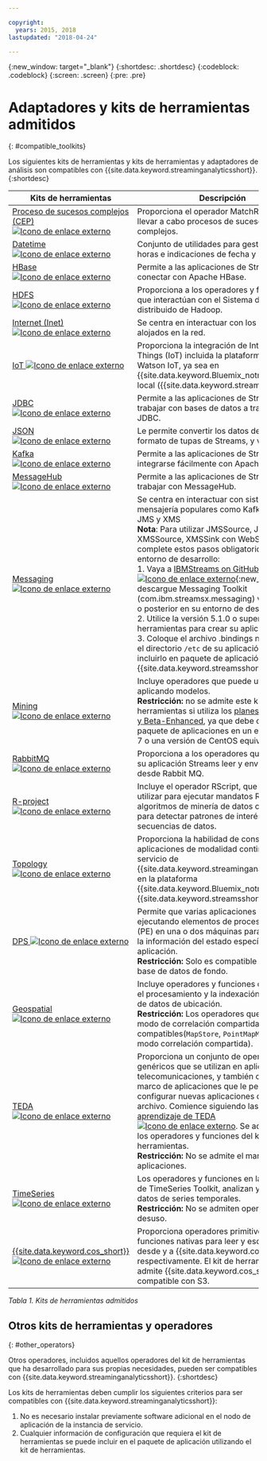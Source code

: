 ```yaml
---

copyright:
  years: 2015, 2018
lastupdated: "2018-04-24"

---
```


<!-- Attribute definitions -->
{:new_window: target="_blank"}
{:shortdesc: .shortdesc}
{:codeblock: .codeblock}
{:screen: .screen}
{:pre: .pre}

# Adaptadores y kits de herramientas admitidos
{: #compatible_toolkits}

Los siguientes kits de herramientas y kits de herramientas y adaptadores de análisis son compatibles con {{site.data.keyword.streaminganalyticsshort}}.
{:shortdesc}

| Kits de herramientas                        | Descripción							                  |
| --------------------------------| --------------------------|
| [Proceso de sucesos complejos (CEP) ![Icono de enlace externo](../../icons/launch-glyph.svg "Icono de enlace externo")](https://ibm.co/2zOwODa)    |	Proporciona el operador MatchRegex para llevar a cabo procesos de sucesos complejos.  		 |
| [Datetime ![Icono de enlace externo](../../icons/launch-glyph.svg "Icono de enlace externo")](https://ibmstreams.github.io/streamsx.datetime/)	|	Conjunto de utilidades para gestionar fechas, horas e indicaciones de fecha y hora.	 |
| [HBase![Icono de enlace externo](../../icons/launch-glyph.svg "Icono de enlace externo")](http://ibmstreams.github.io/streamsx.hbase/)        | Permite a las aplicaciones de Streams conectar con Apache HBase.	 	   |
| [HDFS ![Icono de enlace externo](../../icons/launch-glyph.svg "Icono de enlace externo")](http://ibmstreams.github.io/streamsx.hdfs/)          | Proporciona a los operadores y funciones que interactúan con el Sistema de archivos distribuido de Hadoop.	|
| [Internet (Inet) ![Icono de enlace externo](../../icons/launch-glyph.svg "Icono de enlace externo")](http://ibmstreams.github.io/streamsx.inet)|  Se centra en interactuar con los datos alojados en la red.				       |
| [IoT ![Icono de enlace externo](../../icons/launch-glyph.svg "Icono de enlace externo")](http://ibmstreams.github.io/streamsx.iot/)            | Proporciona la integración de Internet of Things (IoT) incluida la plataforma de IBM Watson IoT, ya sea en {{site.data.keyword.Bluemix_notm}} o en local ({{site.data.keyword.streamsshort}}). |
| [JDBC ![Icono de enlace externo](../../icons/launch-glyph.svg "Icono de enlace externo")](http://ibmstreams.github.io/streamsx.jdbc/)          | Permite a las aplicaciones de Streams trabajar con bases de datos a través de JDBC.		   |
| [JSON ![Icono de enlace externo](../../icons/launch-glyph.svg "Icono de enlace externo")](http://ibmstreams.github.io/streamsx.json/)          | Le permite convertir los datos desde JSON al formato de tupas de Streams, y vice versa.   		|
| [Kafka ![Icono de enlace externo](../../icons/launch-glyph.svg "Icono de enlace externo")](https://ibmstreams.github.io/streamsx.kafka/)       | Permite a las aplicaciones de Streams integrarse fácilmente con Apache Kafka. 	 |
| [MessageHub ![Icono de enlace externo](../../icons/launch-glyph.svg "Icono de enlace externo")](https://ibmstreams.github.io/streamsx.messagehub/) | Permite a las aplicaciones de Streams trabajar con MessageHub.			     |
| [Messaging ![Icono de enlace externo](../../icons/launch-glyph.svg "Icono de enlace externo")](https://ibmstreams.github.io/streamsx.messaging/)   |  	Se centra en interactuar con sistema de mensajería populares como Kafka, MQTT, JMS y XMS	<br>**Nota**: Para utilizar JMSSource, JMSSink, XMSSource, XMSSink con WebSphere MQ, complete estos pasos obligatorios en el entorno de desarrollo: <br>1. Vaya a [IBMStreams on GitHub ![Icono de enlace externo](../../icons/launch-glyph.svg "Icono de enlace externo")](https://github.com/IBMStreams){:new_window} y descargue Messaging Toolkit (com.ibm.streamsx.messaging) versión 3.0.0 o posterior en su entorno de desarrollo.<br>2. Utilice la versión 5.1.0 o superior del kit de herramientas para crear su aplicación.<br>3. Coloque el archivo .bindings necesario en el directorio `/etc` de su aplicación para incluirlo en paquete de aplicación {{site.data.keyword.streamsshort}}.	    |
| [Mining ![Icono de enlace externo](../../icons/launch-glyph.svg "Icono de enlace externo")](https://ibm.co/2y3i5au)              	   	            |  Incluye operadores que puede utilizar aplicando modelos. <br> **Restricción:** no se admite este kit de herramientas si utiliza los [planes Beta-Entry y Beta-Enhanced](/docs/services/StreamingAnalytics/beta_plans.html), ya que debe compilar el paquete de aplicaciones en un entorno RHEL 7 o una versión de CentOS equivalente. 	     |
| [RabbitMQ ![Icono de enlace externo](../../icons/launch-glyph.svg "Icono de enlace externo")](https://ibmstreams.github.io/streamsx.rabbitmq/)     |  Proporciona a los operadores que permiten su aplicación Streams leer y enviar mensajes desde Rabbit MQ.  |
| [R-project ![Icono de enlace externo](../../icons/launch-glyph.svg "Icono de enlace externo")](https://ibm.co/2h7D9lu)          	   	              |   Incluye el operador RScript, que se puede utilizar para ejecutar mandatos R y aplicar algoritmos de minería de datos complejos para detectar patrones de interés en secuencias de datos.			     |
| [Topology ![Icono de enlace externo](../../icons/launch-glyph.svg "Icono de enlace externo")](http://ibmstreams.github.io/streamsx.topology/)      |  Proporciona la habilidad de construir aplicaciones de modalidad continua para el servicio de {{site.data.keyword.streaminganalyticsshort}} en la plataforma {{site.data.keyword.Bluemix_notm}} y {{site.data.keyword.streamsshort}}.		     |
| [DPS ![Icono de enlace externo](../../icons/launch-glyph.svg "Icono de enlace externo")](http://ibmstreams.github.io/streamsx.dps/) |	 Permite que varias aplicaciones que están ejecutando elementos de procesamiento (PE) en una o dos máquinas para compartir la información del estado específica de la aplicación.<br>**Restricción:** Solo es compatible REDIS como base de datos de fondo.	| 	 	 	
| [Geospatial ![Icono de enlace externo](../../icons/launch-glyph.svg "Icono de enlace externo")](https://ibm.co/2h9x0VR) 	     |	Incluye operadores y funciones que facilitan el procesamiento y la indexación eficientes de datos de ubicación.<br>**Restricción:** Los operadores que utilizan el modo de correlación compartida no son compatibles(`MapStore`, `PointMapMatcher` en modo correlación compartida).		 |
| [TEDA ![Icono de enlace externo](../../icons/launch-glyph.svg "Icono de enlace externo")](https://ibm.co/2z9DS00)	   | 	Proporciona un conjunto de operadores genéricos que se utilizan en aplicaciones de telecomunicaciones, y también ofrece un marco de aplicaciones que le permite configurar nuevas aplicaciones de archivo a archivo. Comience siguiendo las [guías de aprendizaje de TEDA ![Icono de enlace externo](../../icons/launch-glyph.svg "Icono de enlace externo")](http://ibmstreams.github.io/streamsx.tutorial.teda/). Se admiten todos los operadores y funciones del kit de herramientas. <br>**Restricción:** No se admite el marco de aplicaciones.	 	 |
| [TimeSeries ![Icono de enlace externo](../../icons/launch-glyph.svg "Icono de enlace externo")](https://ibm.co/2zEPILZ)	 	  | Los operadores y funciones en la condición de TimeSeries Toolkit, analizan y modelan datos de series temporales. <br>**Restricción:** No se admiten operadores en desuso.	   |
| [{{site.data.keyword.cos_short}} ![Icono de enlace externo](../../icons/launch-glyph.svg "Icono de enlace externo")](https://bit.ly/2Ggp03T)	 	  | Proporciona operadores primitivos y funciones nativas para leer y escribir datos desde y a {{site.data.keyword.cos_short}}, respectivamente. El kit de herramientas admite {{site.data.keyword.cos_short}} compatible con S3.	   |

*Tabla 1. Kits de herramientas admitidos*

## Otros kits de herramientas y operadores
{: #other_operators}

Otros operadores, incluidos aquellos operadores del kit de herramientas que ha desarrollado para sus propias necesidades, pueden ser compatibles con {{site.data.keyword.streaminganalyticsshort}}.
{:shortdesc}

Los kits de herramientas deben cumplir los siguientes criterios para ser compatibles con {{site.data.keyword.streaminganalyticsshort}}:

1. No es necesario instalar previamente software adicional en el nodo de aplicación de la instancia de servicio.
2. Cualquier información de configuración que requiera el kit de herramientas se puede incluir en el paquete de aplicación utilizando el kit de herramientas.
